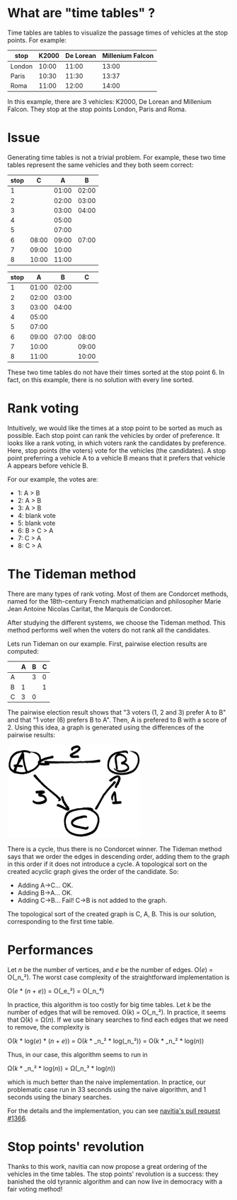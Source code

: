 # What are "time tables" ?

Time tables are tables to visualize the passage times of vehicles at the stop points. For example:

|stop  |K2000|De Lorean|Millenium Falcon|
|------|-----|-----|-----|
|London|10:00|11:00|13:00|
| Paris|10:30|11:30|13:37|
|  Roma|11:00|12:00|14:00|

In this example, there are 3 vehicles: K2000, De Lorean and Millenium Falcon. They stop at the stop points London, Paris and Roma.

# Issue

Generating time tables is not a trivial problem. For example, these two time tables represent the same vehicles and they both seem correct:

|stop|  C  |  A  |  B  |
|----|-----|-----|-----|
|  1 |     |01:00|02:00|
|  2 |     |02:00|03:00|
|  3 |     |03:00|04:00|
|  4 |     |05:00|     |
|  5 |     |07:00|     |
|  6 |08:00|09:00|07:00|
|  7 |09:00|10:00|     |
|  8 |10:00|11:00|     |

|stop|  A  |  B  |  C  |
|----|-----|-----|-----|
|  1 |01:00|02:00|     |
|  2 |02:00|03:00|     |
|  3 |03:00|04:00|     |
|  4 |05:00|     |     |
|  5 |07:00|     |     |
|  6 |09:00|07:00|08:00|
|  7 |10:00|     |09:00|
|  8 |11:00|     |10:00|

These two time tables do not have their times sorted at the stop point 6. In fact, on this example, there is no solution with every line sorted.

# Rank voting

Intuitively, we would like the times at a stop point to be sorted as much as possible. Each stop point can rank the vehicles by order of preference. It looks like a rank voting, in which voters rank the candidates by preference. Here, stop points (the voters) vote for the vehicles (the candidates). A stop point preferring a vehicle A to a vehicle B means that it prefers that vehicle A appears before vehicle B.

For our example, the votes are:
 - 1: A > B
 - 2: A > B
 - 3: A > B
 - 4: blank vote
 - 5: blank vote
 - 6: B > C > A
 - 7: C > A
 - 8: C > A

# The Tideman method

There are many types of rank voting. Most of them are Condorcet methods, named for the 18th-century French mathematician and philosopher Marie Jean Antoine Nicolas Caritat, the Marquis de Condorcet.

After studying the different systems, we choose the Tideman method. This method performs well when the voters do not rank all the candidates.

Lets run Tideman on our example. First, pairwise election results are computed:

|   | A | B | C |
|---|---|---|---|
| A |   | 3 | 0 |
| B | 1 |   | 1 |
| C | 3 | 0 |   |

The pairwise election result shows that "3 voters (1, 2 and 3) prefer A to B" and that "1 voter (6) prefers B to A". Then, A is prefered to B with a score of 2. Using this idea, a graph is generated using the differences of the pairwise results:

<img alt="graph" src="time_table_graph.png" width="300"/>

There is a cycle, thus there is no Condorcet winner. The Tideman method says that we order the edges in descending order, adding them to the graph in this order if it does not introduce a cycle. A topological sort on the created acyclic graph gives the order of the candidate. So:
 - Adding A->C... OK.
 - Adding B->A... OK.
 - Adding C->B... Fail! C->B is not added to the graph.

The topological sort of the created graph is C, A, B. This is our solution, corresponding to the first time table.

# Performances

Let _n_ be the number of vertices, and _e_ be the number of edges. O(_e_) = O(_n_²).  The worst case complexity of the straightforward implementation is

  O(_e_ * (_n_ + _e_)) = O(_e_²) = O(_n_⁴)

In practice, this algorithm is too costly for big time tables.  Let _k_ be the number of edges that will be removed.  O(_k_) = O(_n_²).  In practice, it seems that Ω(_k_) = Ω(_n_).  If we use binary searches to find each edges that we need to remove, the complexity is

  O(_k_ * log(_e_) * (_n_ + _e_)) = O(_k_ * _n_² * log(_n_²)) = O(_k_ * _n_² * log(_n_))

Thus, in our case, this algorithm seems to run in

  Ω(_k_ * _n_² * log(_n_)) = Ω(_n_³ * log(_n_))

which is much better than the naive implementation.  In practice, our problematic case run in 33 seconds using the naive algorithm, and 1 seconds using the binary searches.

For the details and the implementation, you can see [navitia's pull request #1366](https://github.com/CanalTP/navitia/pull/1366).

# Stop points' revolution

Thanks to this work, navitia can now propose a great ordering of the vehicles in the time tables. The stop points' revolution is a success: they banished the old tyrannic algorithm and can now live in democracy with a fair voting method!